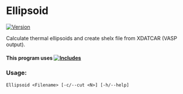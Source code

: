 # Ellipsoid

[![Version](https://img.shields.io/badge/Version-1.1.2-brightgreen.svg?style=plastic)](https://github.com/Robot2100/Ellipsoid/releases/tag/1.1.2)


  Calculate thermal ellipsoids and create shelx file from XDATCAR (VASP output).

#### This program uses [![Includes](https://img.shields.io/badge/Includes-1.1.4-orange.svg)](https://github.com/Robot2100/Includes/releases/tag/1.1.4)

### Usage:
    Ellipsoid <Filename> [-c/--cut <N>] [-h/--help]
